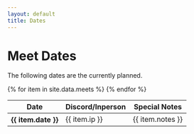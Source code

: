 ```yaml
---
layout: default
title: Dates
---
```

# Meet Dates

The following dates are the currently planned.

<table class="table table-dark">
  <thead>
    <tr>
      <th scope="col">Date</th>
      <th scope="col">Discord/Inperson</th>
      <th scope="col">Special Notes</th>
    </tr>
  </thead>
  <tbody>
    {% for item in site.data.meets %}
      <tr>
        <th scope="row">{{ item.date }}</th>
        <td>{{ item.ip }}</td>
        <td>{{ item.notes }}</td>
      </tr>
    {% endfor %}
  </tbody>
</table>